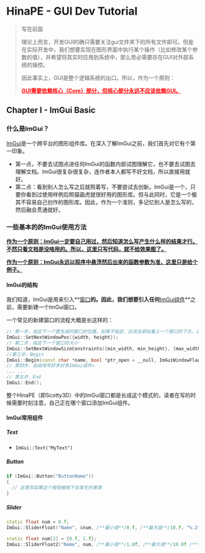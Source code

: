 # HinaPE - GUI Dev Tutorial

> 写在前面
>
> 理论上而言，开发GUI的确只需要关注gui文件夹下的所有文件即可。但是在实际开发中，我们想要实现在图形界面中执行某个操作（比如修改某个参数的值），并希望将其实时应用到系统中，那么势必需要存在GUI对外部系统的操控。
>
> 因此事实上，GUI是整个逻辑系统的出口。所以，作为一个原则：
>
> **<span style="color:red;"><u>GUI需要依赖核心（Core）部分，但核心部分永远不应该依赖GUI。</u></span>**

## Chapter I - ImGui Basic

### 什么是ImGui？

[ImGui](https://github.com/ocornut/imgui.git)是一个跨平台的图形组件库。在深入了解ImGui之前，我们首先对它有个第一印象。

- 第一点，不要去试图点进任何ImGui的函数内部试图理解它，也不要去试图去理解文档。ImGui很复杂很复杂，连作者本人都写不好文档，所以直接用就好。
- 第二点：看到别人怎么写之后就照着写，不要尝试去创新。ImGui是一个，只要你看到过使用样例后照猫画虎就很好用的图形库。但与此同时，它是一个极其不容易自己创作的图形库。因此，作为一个准则，多记忆别人是怎么写的，然后融会贯通就好。

### 一些基本的的ImGui使用方法

**<u>作为一个原则：ImGui一定要自己用过，然后知道怎么写产生什么样的结果才行。不然只看文档是没啥用的。所以，这里只写代码，就不给效果图了。</u>**

**<u>作为一个原则：ImGui永远以程序中悬浮然后出来的函数参数为准，这里只是给个例子。</u>**

#### ImGui的结构

我们知道，ImGui是用来引入**<u>窗口</u>**的。因此，我们想要引入任何**<u>ImGui组件</u>**之前，需要新建一个ImGui窗口。

一个常见的新建窗口的流程大概是长这样的：

```c++
// 第一步，指定下一个要生成的窗口的位置。如果不指定，应该会紧贴着上一个窗口的下方。读者可以自己试试。注意这里的大括号，也可以在程序中悬浮看看函数接受的参数。
ImGui::SetNextWindowPos({width, height});
// 第二步，指定下一个窗口的大小
ImGui::SetNextWindowSizeConstraints({min_width, min_height}, {max_width, max_height});
//第三步，Begin
ImGui::Begin(const char *name, bool *ptr_open = __null, ImGuiWindowFlags flags = 0);
// 第四步，自由地写好多好多ImGui组件=
... ...
// 第五步，End
ImGui::End();
```

整个HinaPE（即Scotty3D）中的ImGui窗口都是长成这个模式的，读者在写的时候需要时刻注意，自己正在哪个窗口添加ImGui组件。

#### ImGui常用组件

##### Text

- `ImGui::Text("MyText")`

##### Button

```c++
if (ImGui::Button("ButtonName"))
{
  // 这里写如果这个按钮被按下会发生的事情
}
```

##### Slider

```c++
static float num = 0.f;
ImGui::SliderFloat("Name", &num, /**最小值**/0.f, /**最大值**/10.f, "%.2f"); //"%.2f"为format，指保留两位小数，和c语言的printf里的参数一样

static float num[2] = {0.f, 1.f};
ImGui::SliderFloat2("Name", num, /**最小值**/1.0f, /**最大值**/10.0f /**format是可以不指定的**/); //数组名本身就是指针
```